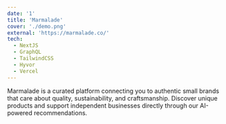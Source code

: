 ```yaml
---
date: '1'
title: 'Marmalade'
cover: './demo.png'
external: 'https://marmalade.co/'
tech:
  - NextJS
  - GraphQL
  - TailwindCSS
  - Hyvor
  - Vercel
---
```


Marmalade is a curated platform connecting you to authentic small brands that care about quality, sustainability, and craftsmanship. Discover unique products and support independent businesses directly through our AI-powered recommendations.
